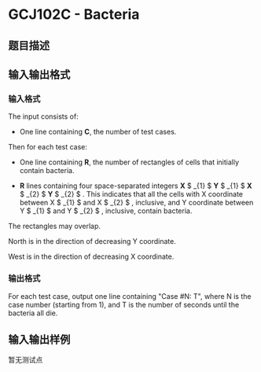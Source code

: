 # GCJ102C - Bacteria

## 题目描述

## 输入输出格式

### 输入格式

The input consists of:

- One line containing **C**, the number of test cases.

Then for each test case:

- One line containing **R**, the number of rectangles of cells that initially contain bacteria.

- **R** lines containing four space-separated integers **X** $ _{1} $ **Y** $ _{1} $ **X** $ _{2} $ **Y** $ _{2} $ . This indicates that all the cells with X coordinate between X $ _{1} $ and X $ _{2} $ , inclusive, and Y coordinate between Y $ _{1} $ and Y $ _{2} $ , inclusive, contain bacteria.

The rectangles may overlap.

North is in the direction of decreasing Y coordinate.

West is in the direction of decreasing X coordinate.

### 输出格式

For each test case, output one line containing "Case #N: T", where N is the case number (starting from 1), and T is the number of seconds until the bacteria all die.

## 输入输出样例

暂无测试点

